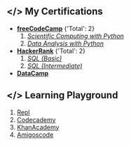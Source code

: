 
## </> My Certifications

- [**freeCodeCamp**](https://freecodecamp.org/DonBaron) {'Total': 2}
  1. [*Scientific Computing with Python*](https://www.freecodecamp.org/certification/DonBaron/scientific-computing-with-python-v7)
  2. [*Data Analysis with Python*](https://www.freecodecamp.org/certification/DonBaron/data-analysis-with-python-v7)
- [**HackerRank**](https://www.hackerrank.com/DonBaron) {'Total': 2}
  1. [*SQL (Basic)*](https://www.hackerrank.com/certificates/e750c72377f5)
  2. [*SQL (Intermediate)*](https://www.hackerrank.com/certificates/43e99a9f4991)
- [**DataCamp**](https://datacamp.com/profile/bharindrakamanditya)

## </> Learning Playground

1. [Repl](https://replit.com/@DonBaron)
2. [Codecademy](https://www.codecademy.com/profiles/DonBaron)
3. [KhanAcademy](http://www.khanacademy.org/profile/DonBaron)
4. [Amigoscode](https://amigoscode.com/)

<!--
🌱 I’m currently learning Data Science at [DataCamp](https://www.datacamp.com/). More specifically, Standard Query Language (SQL): ***Data Analyst** with SQL Server* carreer track

**barondra/barondra** is a ✨ _special_ ✨ repository because its `README.md` (this file) appears on your GitHub profile.

Here are some ideas to get you started:

- 🔭 I’m currently working on ...

- 👯 I’m looking to collaborate on ...
- 🤔 I’m looking for help with ...
- 💬 Ask me about ...

- 
-->
